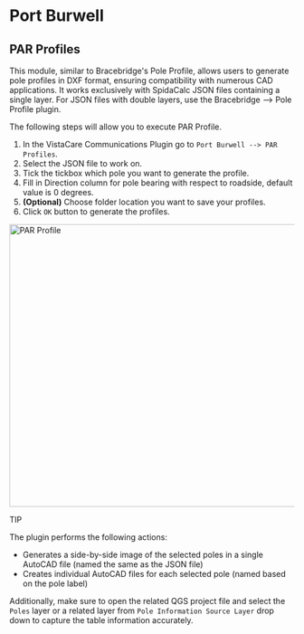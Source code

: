 # Port Burwell

## PAR Profiles

This module, similar to Bracebridge's Pole Profile, allows users to generate pole profiles in DXF format, ensuring compatibility with numerous CAD applications. It works exclusively with SpidaCalc JSON files containing a single layer. For JSON files with double layers, use the Bracebridge --> Pole Profile plugin.

The following steps will allow you to execute PAR Profile.
1. In the VistaCare Communications Plugin go to `Port Burwell --> PAR Profiles`.
2. Select the JSON file to work on.
3. Tick the tickbox which pole you want to generate the profile.
4. Fill in Direction column for pole bearing with respect to roadside, default value is 0 degrees.
5. **(Optional)** Choose folder location you want to save your profiles.
6. Click `OK` button to generate the profiles.

<a class="" data-lightbox="PAR Profile" href="_static/PAR_profile.gif" title="PAR Profile" data-title="PAR Profile"><img src="_static/PAR_profile.gif" class="align-center" width="800px" height="500px" alt="PAR Profile">
</a>

<div class="seealso">
<p class="admonition-title">TIP</p>
<p>The plugin performs the following actions:</p>
<ul>
    <li>Generates a side-by-side image of the selected poles in a single AutoCAD file (named the same as the JSON file)</li>
    <li>Creates individual AutoCAD files for each selected pole (named based on the pole label)</li>
</ul>
<p>Additionally, make sure to open the related QGS project file and select the <code>Poles</code> layer or a related layer from <code>Pole Information Source Layer</code> drop down to capture the table information accurately.</p>
</div>

